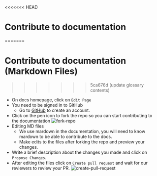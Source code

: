 <<<<<<< HEAD
# Contribute to documentation
=======
# Contribute to documentation (Markdown Files)
>>>>>>> 5ca676d (update glossary contents)

- On docs homepage, click on `Edit Page`
- You need to be signed in to GitHub
  - Go to [GitHub](https://github.com/join) to create an account.
- Click on the pen icon to fork the repo so you can start contributing to the documentation
  ![fork-repo](https://user-images.githubusercontent.com/55744578/136702921-3105350a-a68a-4aa4-8c5d-fb24742652b2.jpg)
- Editing MD files
  - We use mardown in the documentation, you will need to know mardown to be able to contribute to the docs.
  - Make edits to the files after forking the repo and preview your changes.
- Write a brief description about the changes you made and click on `Propose Changes`.
- After editing the files click on `Create pull request` and wait for our reviewers to review your PR.
  ![create-pull-request](https://user-images.githubusercontent.com/55744578/136703597-6644e43c-7c64-4cc0-bf8b-7fb8db9544cf.jpg)
